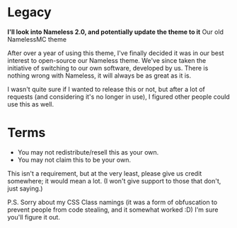 # Legacy
**I'll look into Nameless 2.0, and potentially update the theme to it**
Our old NamelessMC theme

After over a year of using this theme, I've finally decided it was in our best interest to open-source our Nameless theme. We've since taken the initiative of switching to our own software, developed by us. There is nothing wrong with Nameless, it will always be as great as it is.

I wasn't quite sure if I wanted to release this or not, but after a lot of requests (and considering it's no longer in use), I figured other people could use this as well.

# Terms

* You may not redistribute/resell this as your own.
* You may not claim this to be your own.

This isn't a requirement, but at the very least, please give us credit somewhere; it would mean a lot. (I won't give support to those that don't, just saying.)


P.S. Sorry about my CSS Class namings (it was a form of obfuscation to prevent people from code stealing, and it somewhat worked :D)
     I'm sure you'll figure it out.
